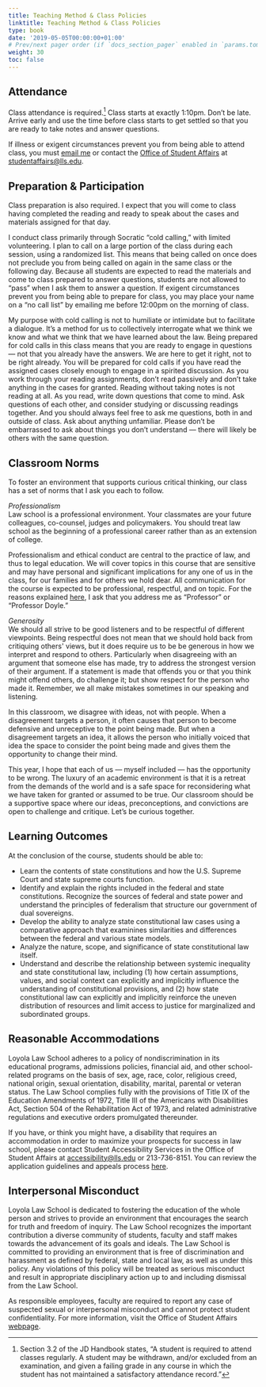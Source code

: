 ```yaml
---
title: Teaching Method & Class Policies
linktitle: Teaching Method & Class Policies
type: book
date: '2019-05-05T00:00:00+01:00'
# Prev/next pager order (if `docs_section_pager` enabled in `params.toml`)
weight: 30
toc: false
---
```


## Attendance
Class attendance is required.[^1] Class starts at exactly 1:10pm. Don’t be late. Arrive early and use the time before class starts to get settled so that you are ready to take notes and answer questions.

[^1]:Section 3.2 of the JD Handbook states, “A student is required to attend classes regularly. A student may be withdrawn, and/or excluded from an examination, and given a failing grade in any course in which the student has not maintained a satisfactory attendance record.” 

If illness or exigent circumstances prevent you from being able to attend class, you must [email me](mailto:Colin.Doyle@lls.edu?subject=Absent%20from%20Class) or contact the [Office of Student Affairs](https://studentaffairs.lls.edu/) at [studentaffairs@lls.edu](mailto:studentaffairs@lls.edu).

## Preparation & Participation
Class preparation is also required. I expect that you will come to class having completed the reading and ready to speak about the cases and materials assigned for that day. 

I conduct class primarily through Socratic “cold calling,” with limited volunteering. I plan to call on a large portion of the class during each session, using a randomized list. This means that being called on once does not preclude you from being called on again in the same class or the following day. Because all students are expected to read the materials and come to class prepared to answer questions, students are not allowed to “pass” when I ask them to answer a question. If exigent circumstances prevent you from being able to prepare for class, you may place your name on a “no call list” by emailing me before 12:00pm on the morning of class. 

My purpose with cold calling is not to humiliate or intimidate but to facilitate a dialogue. It’s a method for us to collectively interrogate what we think we know and what we think that we have learned about the law. Being prepared for cold calls in this class means that you are ready to engage in questions — not that you already have the answers. We are here to get it right, not to be right already. You will be prepared for cold calls if you have read the assigned cases closely enough to engage in a spirited discussion. As you work through your reading assignments, don’t read passively and don’t take anything in the cases for granted. Reading without taking notes is not reading at all. As you read, write down questions that come to mind. Ask questions of each other, and consider studying or discussing readings together. And you should always feel free to ask me questions, both in and outside of class. Ask about anything unfamiliar. Please don’t be embarrassed to ask about things you don’t understand — there will likely be others with the same question.

## Classroom Norms
To foster an environment that supports curious critical thinking, our class has a set of norms that I ask you each to follow.

_Professionalism_ <br>
Law school is a professional environment. Your classmates are your future colleagues, co-counsel, judges and policymakers. You should treat law school as the beginning of a professional career rather than as an extension of college. 

Professionalism and ethical conduct are central to the practice of law, and thus to legal education. We will cover topics in this course that are sensitive and may have personal and significant implications for any one of us in the class, for our families and for others we hold dear. All communication for the course is expected to be professional, respectful, and on topic. For the reasons explained [here](https://mattrking.com/courses/introduction/), I ask that you address me as “Professor” or “Professor Doyle.”

_Generosity_ <br>
We should all strive to be good listeners and to be respectful of different viewpoints. Being respectful does not mean that we should hold back from critiquing others' views, but it does require us to be be generous in how we interpret and respond to others. Particularly when disagreeing with an argument that someone else has made, try to address the strongest version of their argument. If a statement is made that offends you or that you think might offend others, do challenge it; but show respect for the person who made it. Remember, we all make mistakes sometimes in our speaking and listening.

In this classroom, we disagree with ideas, not with people. When a disagreement targets a person, it often causes that person to become defensive and unreceptive to the point being made. But when a disagreement targets an idea, it allows the person who initially voiced that idea the space to consider the point being made and gives them the opportunity to change their mind.

This year, I hope that each of us — myself included — has the opportunity to be wrong. The luxury of an academic environment is that it is a retreat from the demands of the world and is a safe space for reconsidering what we have taken for granted or assumed to be true. Our classroom should be a supportive space where our ideas, preconceptions, and convictions are open to challenge and critique. Let’s be curious together.

## Learning Outcomes

At the conclusion of the course, students should be able to:

- Learn the contents of state constitutions and how the U.S. Supreme Court and state supreme courts function. 
- Identify and explain the rights included in the federal and state constitutions. Recognize the sources of federal and state power and understand the principles of federalism that structure our government of dual sovereigns.
- Develop the ability to analyze state constitutional law cases using a comparative approach that examinines similarities and differences between the federal and various state models.
- Analyze the nature, scope, and significance of state constitutional law itself.
- Understand and describe the relationship between systemic inequality and state constitutional law, including (1) how certain assumptions, values, and social context can explicitly and implicitly influence the understanding of constitutional provisions, and (2) how state constitutional law can explicitly and implicitly reinforce the uneven distribution of resources and limit access to justice for marginalized and subordinated groups.

## Reasonable Accommodations

Loyola Law School adheres to a policy of nondiscrimination in its educational programs, admissions policies, financial aid, and other school-related programs on the basis of sex, age, race, color, religious creed, national origin, sexual orientation, disability, marital, parental or veteran status. The Law School complies fully with the provisions of Title IX of the Education Amendments of 1972, Title III of the Americans with Disabilities Act, Section 504 of the Rehabilitation Act of 1973, and related administrative regulations and executive orders promulgated thereunder.

If you have, or think you might have, a disability that requires an accommodation in order to maximize your prospects for success in law school, please contact Student Accessibility Services in the Office of Student Affairs at [accessibility@lls.edu](mailto:accessibility@lls.edu) or 213-736-8151. You can review the application guidelines and appeals process [here](https://my.lls.edu/studentaffairs/disabilityaccommodations).

## Interpersonal Misconduct
Loyola Law School is dedicated to fostering the education of the whole person and strives to provide an environment that encourages the search for truth and freedom of inquiry. The Law School recognizes the important contribution a diverse community of students, faculty and staff makes towards the advancement of its goals and ideals. The Law School is committed to providing an environment that is free of discrimination and harassment as defined by federal, state and local law, as well as under this policy. Any violations of this policy will be treated as serious misconduct and result in appropriate disciplinary action up to and including dismissal from the Law School.

As responsible employees, faculty are required to report any case of suspected sexual or interpersonal misconduct and cannot protect student confidentiality. For more information, visit the Office of Student Affairs [webpage](https://studentaffairs.lls.edu/).
